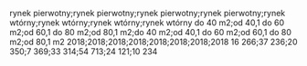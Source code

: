 rynek pierwotny;rynek pierwotny;rynek pierwotny;rynek pierwotny;rynek wtórny;rynek wtórny;rynek wtórny;rynek wtórny
do 40 m2;od 40,1 do 60 m2;od 60,1 do 80 m2;od 80,1 m2;do 40 m2;od 40,1 do 60 m2;od 60,1 do 80 m2;od 80,1 m2
2018;2018;2018;2018;2018;2018;2018;2018
16 266;37 236;20 350;7 369;33 314;54 713;24 121;10 234

